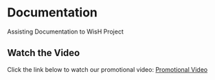 # Documentation
Assisting Documentation to WisH Project


## Watch the Video
Click the link below to watch our promotional video:
[Promotional Video](https://youtu.be/lMu8P-nh-0Y)
